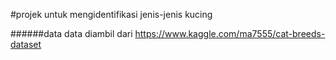 #projek untuk mengidentifikasi jenis-jenis kucing

######data
data diambil dari https://www.kaggle.com/ma7555/cat-breeds-dataset

#
